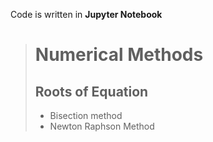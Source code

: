Code is written in **Jupyter Notebook**

> # Numerical Methods
>
> ## Roots of Equation
> - Bisection method
> - Newton Raphson Method
>
>
